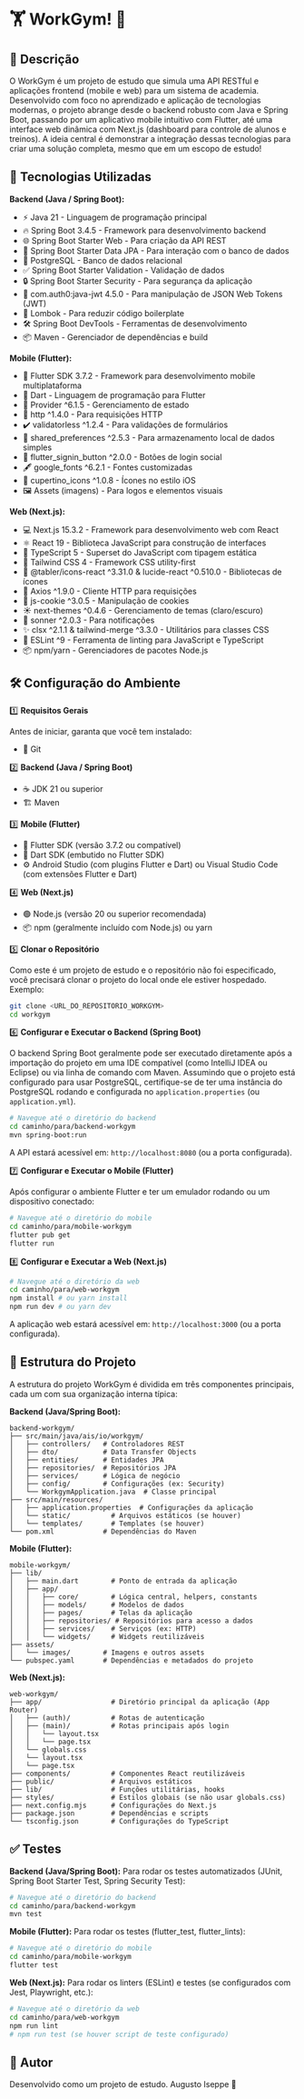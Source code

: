 # 🏋️ WorkGym! 💪

## 📜 Descrição

O WorkGym é um projeto de estudo que simula uma API RESTful e aplicações frontend (mobile e web) para um sistema de academia. Desenvolvido com foco no aprendizado e aplicação de tecnologias modernas, o projeto abrange desde o backend robusto com Java e Spring Boot, passando por um aplicativo mobile intuitivo com Flutter, até uma interface web dinâmica com Next.js (dashboard para controle de alunos e treinos). A ideia central é demonstrar a integração dessas tecnologias para criar uma solução completa, mesmo que em um escopo de estudo!


## 🚀 Tecnologias Utilizadas

**Backend (Java / Spring Boot):**
*   ⚡ Java 21 - Linguagem de programação principal
*   🔥 Spring Boot 3.4.5 - Framework para desenvolvimento backend
*   🌐 Spring Boot Starter Web - Para criação da API REST
*   💾 Spring Boot Starter Data JPA - Para interação com o banco de dados
*   🐘 PostgreSQL - Banco de dados relacional
*   ✅ Spring Boot Starter Validation - Validação de dados
*   🔒 Spring Boot Starter Security - Para segurança da aplicação
*   🔑 com.auth0:java-jwt 4.5.0 - Para manipulação de JSON Web Tokens (JWT)
*   📄 Lombok - Para reduzir código boilerplate
*   🛠️ Spring Boot DevTools - Ferramentas de desenvolvimento
*   📦 Maven - Gerenciador de dependências e build

**Mobile (Flutter):**
*   📱 Flutter SDK 3.7.2 - Framework para desenvolvimento mobile multiplataforma
*   🎯 Dart - Linguagem de programação para Flutter
*   🧱 Provider ^6.1.5 - Gerenciamento de estado
*   🔗 http ^1.4.0 - Para requisições HTTP
*   ✔️ validatorless ^1.2.4 - Para validações de formulários
*   📝 shared_preferences ^2.5.3 - Para armazenamento local de dados simples
*   👤 flutter_signin_button ^2.0.0 - Botões de login social
*   🖋️ google_fonts ^6.2.1 - Fontes customizadas
*   🎨 cupertino_icons ^1.0.8 - Ícones no estilo iOS
*   🖼️ Assets (imagens) - Para logos e elementos visuais

**Web (Next.js):**
*   💻 Next.js 15.3.2 - Framework para desenvolvimento web com React
*   ⚛️ React 19 - Biblioteca JavaScript para construção de interfaces
*   🔷 TypeScript 5 - Superset do JavaScript com tipagem estática
*   💨 Tailwind CSS 4 - Framework CSS utility-first
*   🧩 @tabler/icons-react ^3.31.0 & lucide-react ^0.510.0 - Bibliotecas de ícones
*   🔄 Axios ^1.9.0 - Cliente HTTP para requisições
*   🍪 js-cookie ^3.0.5 - Manipulação de cookies
*   ☀️ next-themes ^0.4.6 - Gerenciamento de temas (claro/escuro)
*   📢 sonner ^2.0.3 - Para notificações
*   ✨ clsx ^2.1.1 & tailwind-merge ^3.3.0 - Utilitários para classes CSS
*   📜 ESLint ^9 - Ferramenta de linting para JavaScript e TypeScript
*   📦 npm/yarn - Gerenciadores de pacotes Node.js



## 🛠️ Configuração do Ambiente

1️⃣ **Requisitos Gerais**

Antes de iniciar, garanta que você tem instalado:
*   🔗 Git

2️⃣ **Backend (Java / Spring Boot)**

*   ☕ JDK 21 ou superior
*   🏗️ Maven

3️⃣ **Mobile (Flutter)**

*   📱 Flutter SDK (versão 3.7.2 ou compatível)
*   🎯 Dart SDK (embutido no Flutter SDK)
*   ⚙️ Android Studio (com plugins Flutter e Dart) ou Visual Studio Code (com extensões Flutter e Dart)

4️⃣ **Web (Next.js)**

*   🟢 Node.js (versão 20 ou superior recomendada)
*   📦 npm (geralmente incluído com Node.js) ou yarn

5️⃣ **Clonar o Repositório**

Como este é um projeto de estudo e o repositório não foi especificado, você precisará clonar o projeto do local onde ele estiver hospedado. Exemplo:

```bash
git clone <URL_DO_REPOSITORIO_WORKGYM>
cd workgym
```

6️⃣ **Configurar e Executar o Backend (Spring Boot)**

O backend Spring Boot geralmente pode ser executado diretamente após a importação do projeto em uma IDE compatível (como IntelliJ IDEA ou Eclipse) ou via linha de comando com Maven. Assumindo que o projeto está configurado para usar PostgreSQL, certifique-se de ter uma instância do PostgreSQL rodando e configurada no `application.properties` (ou `application.yml`).

```bash
# Navegue até o diretório do backend
cd caminho/para/backend-workgym
mvn spring-boot:run
```
A API estará acessível em: `http://localhost:8080` (ou a porta configurada).

7️⃣ **Configurar e Executar o Mobile (Flutter)**

Após configurar o ambiente Flutter e ter um emulador rodando ou um dispositivo conectado:

```bash
# Navegue até o diretório do mobile
cd caminho/para/mobile-workgym
flutter pub get
flutter run
```

8️⃣ **Configurar e Executar a Web (Next.js)**

```bash
# Navegue até o diretório da web
cd caminho/para/web-workgym
npm install # ou yarn install
npm run dev # ou yarn dev
```
A aplicação web estará acessível em: `http://localhost:3000` (ou a porta configurada).

## 📂 Estrutura do Projeto

A estrutura do projeto WorkGym é dividida em três componentes principais, cada um com sua organização interna típica:

**Backend (Java/Spring Boot):**
```
backend-workgym/
├── src/main/java/ais/io/workgym/
│   ├── controllers/   # Controladores REST
│   ├── dto/           # Data Transfer Objects
│   ├── entities/      # Entidades JPA
│   ├── repositories/  # Repositórios JPA
│   ├── services/      # Lógica de negócio
│   ├── config/        # Configurações (ex: Security)
│   └── WorkgymApplication.java  # Classe principal
├── src/main/resources/
│   ├── application.properties  # Configurações da aplicação
│   └── static/          # Arquivos estáticos (se houver)
│   └── templates/       # Templates (se houver)
└── pom.xml            # Dependências do Maven
```

**Mobile (Flutter):**
```
mobile-workgym/
├── lib/
│   ├── main.dart        # Ponto de entrada da aplicação
│   ├── app/
│   │   ├── core/        # Lógica central, helpers, constants
│   │   ├── models/      # Modelos de dados
│   │   ├── pages/       # Telas da aplicação
│   │   ├── repositories/ # Repositórios para acesso a dados
│   │   ├── services/    # Serviços (ex: HTTP)
│   │   └── widgets/     # Widgets reutilizáveis
├── assets/
│   └── images/        # Imagens e outros assets
└── pubspec.yaml       # Dependências e metadados do projeto
```

**Web (Next.js):**
```
web-workgym/
├── app/                 # Diretório principal da aplicação (App Router)
│   ├── (auth)/          # Rotas de autenticação
│   ├── (main)/          # Rotas principais após login
│   │   └── layout.tsx
│   │   └── page.tsx
│   └── globals.css
│   └── layout.tsx
│   └── page.tsx
├── components/          # Componentes React reutilizáveis
├── public/              # Arquivos estáticos
├── lib/                 # Funções utilitárias, hooks
├── styles/              # Estilos globais (se não usar globals.css)
├── next.config.mjs      # Configurações do Next.js
├── package.json         # Dependências e scripts
└── tsconfig.json        # Configurações do TypeScript
```

## ✅ Testes

**Backend (Java/Spring Boot):**
Para rodar os testes automatizados (JUnit, Spring Boot Starter Test, Spring Security Test):

```bash
# Navegue até o diretório do backend
cd caminho/para/backend-workgym
mvn test
```

**Mobile (Flutter):**
Para rodar os testes (flutter_test, flutter_lints):

```bash
# Navegue até o diretório do mobile
cd caminho/para/mobile-workgym
flutter test
```

**Web (Next.js):**
Para rodar os linters (ESLint) e testes (se configurados com Jest, Playwright, etc.):

```bash
# Navegue até o diretório da web
cd caminho/para/web-workgym
npm run lint
# npm run test (se houver script de teste configurado)
```

## 👤 Autor

Desenvolvido como um projeto de estudo. Augusto Iseppe 🚀


